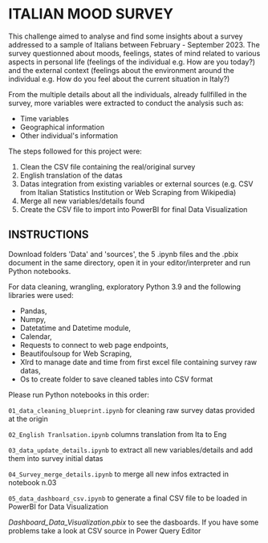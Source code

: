 
# ITALIAN MOOD SURVEY

This challenge aimed to analyse and find some insights about a survey addressed to a sample of Italians between February - September 2023.
The survey questionned about moods, feelings, states of mind related to various aspects in personal life (feelings of the individual e.g. How are you today?) and the external context (feelings about the environment around the individual e.g. How do you feel about the current situation in Italy?)

From the multiple details about all the individuals, already fullfilled in the survey, more variables were extracted to conduct the analysis such as:  
-   Time variables  
-   Geographical information  
-   Other individual's information  

The steps followed for this project were:  
1)  Clean the CSV file containing the real/original survey  
2)  English translation of the datas  
3)  Datas integration from existing variables or external sources (e.g. CSV from Italian Statistics Institution or Web Scraping from Wikipedia)  
4)  Merge all new variables/details found  
5)  Create the CSV file to import into PowerBI for final Data Visualization  


## INSTRUCTIONS  

Download folders 'Data' and 'sources', the 5 .ipynb files and the .pbix document in the same directory, open it in your editor/interpreter and run Python notebooks. 

For data cleaning, wrangling, exploratory Python 3.9 and the following libraries were used:  
-   Pandas,  
-   Numpy,   
-   Datetatime and Datetime module,   
-   Calendar,   
-   Requests to connect to web page endpoints,   
-   Beautifoulsoup for Web Scraping,   
-   Xlrd to manage date and time from first excel file containing survey raw datas,   
-   Os to create folder to save cleaned tables into CSV format   


Please run Python notebooks in this order:
  
`01_data_cleaning_blueprint.ipynb` for cleaning raw survey datas provided at the origin  

`02_English Tranlsation.ipynb` columns translation from Ita to Eng

`03_data_update_details.ipynb` to extract all new variables/details and add them into survey initial datas

`04_Survey_merge_details.ipynb` to merge all new infos extracted in notebook n.03

`05_data_dashboard_csv.ipynb` to generate a final CSV file to be loaded in PowerBI for Data Visualization  

*Dashboard_Data_Visualization.pbix* to see the dasboards. If you have some problems take a look at CSV source in Power Query Editor 
